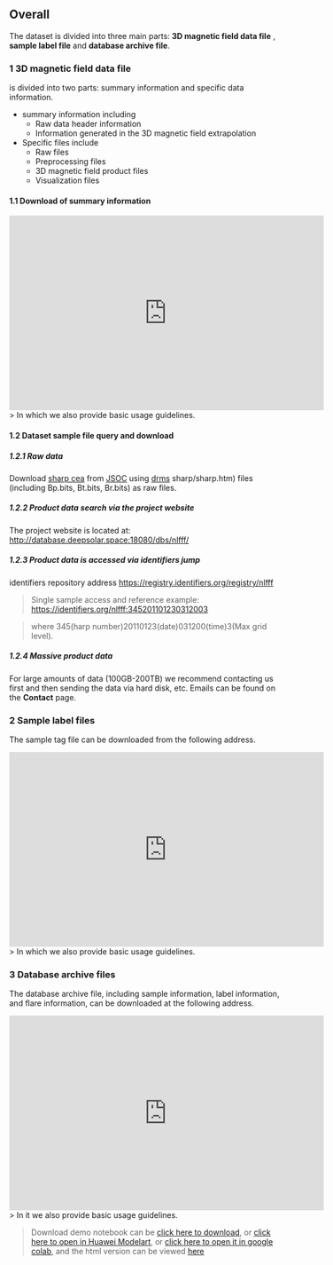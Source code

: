 ## Overall

The dataset is divided into three main parts: **3D magnetic field data file** , **sample label file** and **database archive file**.

### 1 3D magnetic field data file

is divided into two parts: summary information and specific data information.

+ summary information including
    + Raw data header information
    + Information generated in the 3D magnetic field extrapolation
+ Specific files include
    + Raw files
    + Preprocessing files
    + 3D magnetic field product files
    + Visualization files

#### 1.1 Download of summary information
<iframe src="https://widgets.figshare.com/articles/21760598/embed?show_title=1" width="568" height="351" allowfullscreen frameborder="0 "></iframe>
> In which we also provide basic usage guidelines.

#### 1.2 Dataset sample file query and download

##### 1.2.1 Raw data
Download [sharp cea](http://jsoc.stanford.edu/doc/data/hmi/) from [JSOC](http://jsoc.stanford.edu) using [drms](https://github.com/mbobra/SHARPs) sharp/sharp.htm) files (including Bp.bits, Bt.bits, Br.bits) as raw files.


##### 1.2.2 Product data search via the project website

The project website is located at: http://database.deepsolar.space:18080/dbs/nlfff/

##### 1.2.3 Product data is accessed via identifiers jump

identifiers repository address <https://registry.identifiers.org/registry/nlfff>

> Single sample access and reference example: <https://identifiers.org/nlfff:345201101230312003>

> where 345(harp number)20110123(date)031200(time)3(Max grid level).

##### 1.2.4 Massive product data

For large amounts of data (100GB-200TB) we recommend contacting us first and then sending the data via hard disk, etc. Emails can be found on the **Contact** page.




### 2 Sample label files

The sample tag file can be downloaded from the following address.

<iframe src="https://widgets.figshare.com/articles/21760637/embed?show_title=1" width="568" height="351" allowfullscreen frameborder="0 "></iframe>
> In which we also provide basic usage guidelines.



### 3 Database archive files

The database archive file, including sample information, label information, and flare information, can be downloaded at the following address.
<iframe src="https://widgets.figshare.com/articles/21760658/embed?show_title=1" width="568" height="351" allowfullscreen frameborder="0 "></iframe>
> In it we also provide basic usage guidelines.


> Download demo notebook can be [click here to download](https://github.com/deepsolar/pynlfff/blob/main/test/guide/Dataset_nlfff_and_pynlfff_base_use_en.ipynb), or [click here to open in Huawei Modelart](https://developer.huaweicloud.com/develop/aigallery/notebook/detail?id=f9e4f1ea-49a3-460b-abc9-41bbf82c0e0a), or [click here to open it in google colab](https://colab.research.google.com/drive/1KNS2lf-kUAYd3QDhd4Y3lOnaE8UBKUHf?usp=sharing), and the html version can be viewed [here](https://nlfff.dataset.deepsolar.space/en/guide/Dataset_nlfff_and_pynlfff_base_use_en.html)


